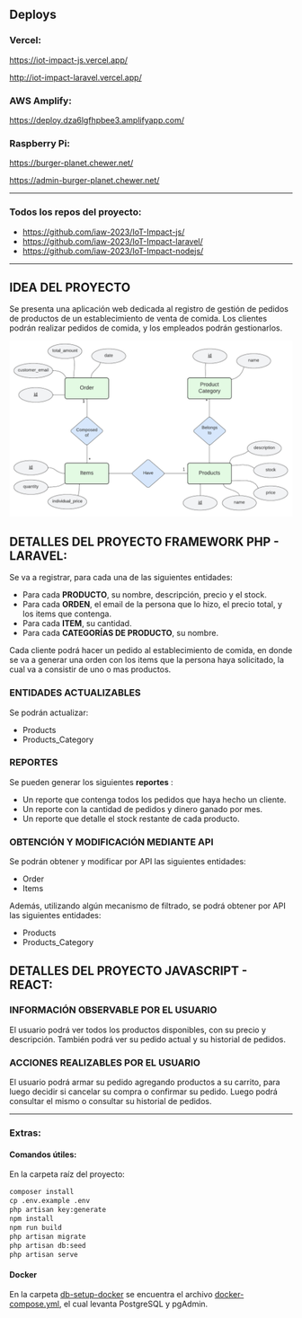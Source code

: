 ## Deploys
### Vercel:
https://iot-impact-js.vercel.app/

http://iot-impact-laravel.vercel.app/

### AWS Amplify:
https://deploy.dza6lgfhpbee3.amplifyapp.com/
### Raspberry Pi:
https://burger-planet.chewer.net/

https://admin-burger-planet.chewer.net/

---

### Todos los repos del proyecto:
- https://github.com/iaw-2023/IoT-Impact-js/
- https://github.com/iaw-2023/IoT-Impact-laravel/
- https://github.com/iaw-2023/IoT-Impact-nodejs/

---

## IDEA DEL PROYECTO

Se presenta una aplicación web dedicada al registro de gestión de pedidos de productos de un establecimiento de venta de comida. Los clientes podrán realizar pedidos de comida, y los empleados podrán gestionarlos.

![Diagrama Entidad Relacion](docs/entity-relationship-diagram.png)






## DETALLES DEL PROYECTO FRAMEWORK PHP - LARAVEL:

Se va a registrar, para cada una de las siguientes entidades:
- Para cada **PRODUCTO**, su nombre, descripción, precio y el stock.
- Para cada **ORDEN**, el email de la persona que lo hizo, el precio total, y los items que contenga.
- Para cada **ITEM**, su cantidad.
- Para cada **CATEGORÍAS DE PRODUCTO**, su nombre.

Cada cliente podrá hacer un pedido al establecimiento de comida, en donde se va a generar una orden con los items que la persona haya solicitado, la cual va a consistir de uno o mas productos.


### ENTIDADES ACTUALIZABLES

Se podrán actualizar:
- Products
- Products_Category

### REPORTES

Se pueden generar los siguientes **reportes** :
- Un reporte que contenga todos los pedidos que haya hecho un cliente.
- Un reporte con la cantidad de pedidos y dinero ganado por mes.
- Un reporte que detalle el stock restante de cada producto.

### OBTENCIÓN Y MODIFICACIÓN MEDIANTE API

Se podrán obtener y modificar por API las siguientes entidades:
- Order
- Items

Además, utilizando algún mecanismo de filtrado, se podrá obtener por API las siguientes entidades:
- Products
- Products_Category




## DETALLES DEL PROYECTO JAVASCRIPT - REACT:

### INFORMACIÓN OBSERVABLE POR EL USUARIO

El usuario podrá ver todos los productos disponibles, con su precio y descripción.
También podrá ver su pedido actual y su historial de pedidos.

### ACCIONES REALIZABLES POR EL USUARIO

El usuario podrá armar su pedido agregando productos a su carrito, para luego decidir si cancelar su compra o confirmar su pedido. Luego podrá consultar el mismo o consultar su historial de pedidos.

---


### Extras:

#### Comandos útiles:
En la carpeta raíz del proyecto:

``` 
composer install
cp .env.example .env
php artisan key:generate
npm install
npm run build
php artisan migrate
php artisan db:seed
php artisan serve
```
#### Docker
En la carpeta [db-setup-docker](db-setup-docker/) se encuentra el archivo [docker-compose.yml](db-setup-docker/docker-compose.yml), el cual levanta PostgreSQL y pgAdmin.


